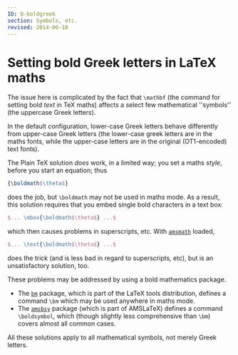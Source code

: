 ```yaml
---
ID: Q-boldgreek
section: Symbols, etc.
revised: 2014-06-10
---
```

# Setting bold Greek letters in LaTeX maths

The issue here is complicated by the fact that `\mathbf` (the
command for setting bold _text_ in TeX maths) affects a select
few mathematical ''symbols'' (the uppercase Greek letters).

In the default configuration, lower-case Greek letters behave
differently from upper-case Greek letters (the lower-case greek
letters are in the maths fonts, while the upper-case letters are in
the original (OT1-encoded) text fonts).

The Plain TeX solution _does_ work, in a limited way; you set a
maths _style_, before you start an equation; thus
```latex
{\boldmath$\theta$}
```
does the job, but `\boldmath` may not be used in maths mode.  As a
result, this solution requires that you embed single bold characters
in a text box:
```latex
$... \mbox{\boldmath$\theta$} ...$
```
which then causes problems in superscripts, etc.  With
[`amsmath`](https://ctan.org/pkg/amsmath) loaded,
```latex
$... \text{\boldmath$\theta$} ...$
```
does the trick (and is less bad in regard to superscripts, etc), but
is an unsatisfactory solution, too.

These problems may be addressed by using a bold mathematics package.
  

-  The [`bm`](https://ctan.org/pkg/bm) package, which is part of the LaTeX tools
    distribution, defines a command `\bm` which may be used anywhere
    in maths mode.
-  The [`amsbsy`](https://ctan.org/pkg/amsbsy) package (which is part of AMSLaTeX)
    defines a command `\boldsymbol`, which (though slightly less
    comprehensive than `\bm`) covers almost all common cases.

All these solutions apply to all mathematical symbols, not merely
Greek letters.

